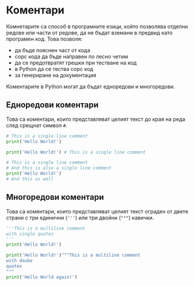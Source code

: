 
# Коментари

Комнетарите са способ в програмните езици, който позволява отделни редове или части от редове, да не бъдат вземани в предвид като програмен код. Това позволя:

- да бъде пояснен част от кода
- сорс кода да бъде направен по лесно четим
- да се предотвратят грешки при тестване на код
- в Python да се тества сорс код
- за генериране на документация

Коментарите в Python могат да бъдат едноредови и многоредови.

## Едноредови коментари
Това са коментари, които представляват целият текст до края на реда след срещнат символ `#`.
```python
# This is a single line comment
print('Hello World!')
```
```python
print('Hello World!') # This is a single line comment
```
```python
# This is a single line comment
# And this is also a single line comment
print('Hello World!')
# And this as well
```
## Многоредови коментари
Това са коментари, които представляват целият текст ограден от двете страни с три единични (`'''`) или три двойни  (`"""`)  кавички.
```python
'''This is a multiline comment
with single quotes
'''
print('Hello World!')
```
```python
print('Hello World!')"""This is a multiline comment
with doube 
quotes
"""
print('Hello World again!')
```
